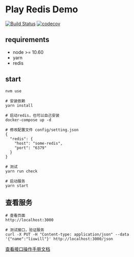 # Play Redis Demo
[![Build Status](https://travis-ci.org/liuwill/play-redis-demo.svg?branch=master)](https://travis-ci.org/liuwill/play-redis-demo)
[![codecov](https://codecov.io/gh/liuwill/play-redis-demo/branch/master/graph/badge.svg)](https://codecov.io/gh/liuwill/play-redis-demo)


## requirements

- node >= 10.60
- yarn
- redis

## start

```shell
nvm use

# 安装依赖
yarn install

# 启动redis，也可以自己安装
docker-compose up -d

# 修改配置文件 config/setting.json
{
  "redis": {
    "host": "some-redis",
    "port": "6379"
  }
}

# 测试
yarn run check

# 启动服务
yarn start

```

## 查看服务

```shell
# 查看页面
http://localhost:3000

# 测试接口，验证服务
curl -X PUT -H "Content-type: application/json" --data '{"name":"liuwill"}' http://localhost:3000/json
```

[查看接口操作手册文档](./MANUAL.md)
